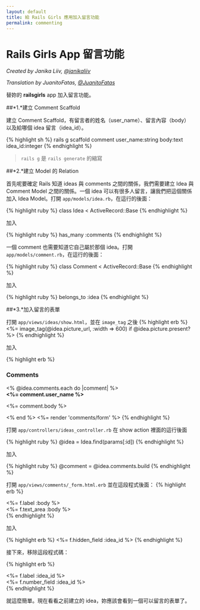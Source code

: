 ```yaml
---
layout: default
title: 給 Rails Girls 應用加入留言功能
permalink: commenting
---
```


# Rails Girls App 留言功能

*Created by Janika Liiv, [@janikaliiv](https://twitter.com/janikaliiv)*

*Translation by JuanitoFatas, [@JuanitoFatas](https://twitter.com/juanitofatas)*

替妳的 **railsgirls** app 加入留言功能。

##*1.*建立 Comment Scaffold

建立 Comment Scaffold，有留言者的姓名（user_name）、留言內容（body）以及給哪個 idea 留言（idea_id）。

{% highlight sh %}
rails g scaffold comment user_name:string body:text idea_id:integer
{% endhighlight %}

> `rails g` 是 `rails generate` 的縮寫

##*2.*建立 Model 的 Relation

首先呢要確定 Rails 知道 ideas 與 comments 之間的關係，我們需要建立 Idea 與 Comment Model 之間的關係。一個 idea 可以有很多人留言，讓我們把這個關係加入 Idea Model。打開 `app/models/idea.rb`，在這行的後面：

{% highlight ruby %}
class Idea < ActiveRecord::Base
{% endhighlight %}

加入

{% highlight ruby %}
has_many :comments
{% endhighlight %}

一個 comment 也需要知道它自己屬於那個 idea。打開 `app/models/comment.rb`，在這行的後面：

{% highlight ruby %}
class Comment < ActiveRecord::Base
{% endhighlight %}

加入

{% highlight ruby %}
belongs_to :idea
{% endhighlight %}

##*3.*加入留言的表單

打開 `app/views/ideas/show.html`，並在 `image_tag` 之後
{% highlight erb %}
<%= image_tag(@idea.picture_url, :width => 600) if @idea.picture.present? %>
{% endhighlight %}

加入

{% highlight erb %}
<h3>Comments</h3>
<% @idea.comments.each do |comment| %>
  <div>
    <strong><%= comment.user_name %></strong>
    <br />
    <p><%= comment.body %></p>
  </div>
<% end %>
<%= render 'comments/form' %>
{% endhighlight %}

打開 `app/controllers/ideas_controller.rb` 在 show action 裡面的這行後面

{% highlight ruby %}
@idea = Idea.find(params[:id])
{% endhighlight %}

加入

{% highlight ruby %}
@comment = @idea.comments.build
{% endhighlight %}

打開 `app/views/comments/_form.html.erb` 並在這段程式後面：
{% highlight erb %}
  <div class="field">
    <%= f.label :body %><br />
    <%= f.text_area :body %>
  </div>
{% endhighlight %}

加入

{% highlight erb %}
<%= f.hidden_field :idea_id %>
{% endhighlight %}

接下來，移除這段程式碼：

{% highlight erb %}
<div class="field">
  <%= f.label :idea_id %><br>
  <%= f.number_field :idea_id %>
</div>
{% endhighlight %}

就這麼簡單。現在看看之前建立的 idea，妳應該會看到一個可以留言的表單了。
